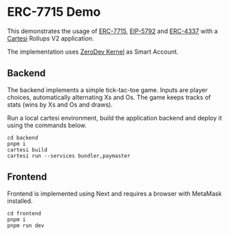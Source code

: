 # ERC-7715 Demo

This demonstrates the usage of [ERC-7715](https://eip.tools/eip/7715), [EIP-5792](https://eip.tools/eip/5792) and [ERC-4337](https://eip.tools/eip/4337) with a [Cartesi](https://cartesi.io) Rollups V2 application.

The implementation uses [ZeroDev Kernel](https://docs.zerodev.app) as Smart Account.

## Backend

The backend implements a simple tick-tac-toe game. Inputs are player choices, automatically alternating Xs and Os.
The game keeps tracks of stats (wins by Xs and Os and draws).

Run a local cartesi environment, build the application backend and deploy it using the commands below.

```shell
cd backend
pnpm i
cartesi build
cartesi run --services bundler,paymaster
```

## Frontend

Frontend is implemented using Next and requires a browser with MetaMask installed.

```shell
cd frontend
pnpm i
pnpm run dev
```
